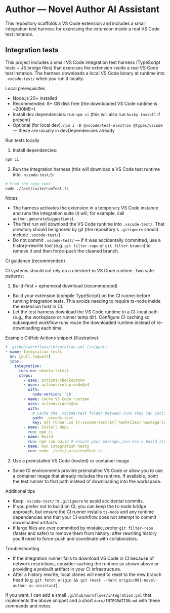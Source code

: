# Author — Novel Author AI Assistant

This repository scaffolds a VS Code extension and includes a small integration test harness for exercising the extension inside a real VS Code test instance.

## Integration tests

This project includes a small VS Code integration test harness (TypeScript tests + JS bridge files) that exercises the extension inside a real VS Code test instance. The harness downloads a local VS Code binary at runtime into `.vscode-test/` when you run it locally.

Local prerequisites

- Node.js 20+ installed
- Recommended: 8+ GB disk free (the downloaded VS Code runtime is ~200MB+)
- Install dev dependencies: run `npm ci` (this will also run `husky install` if present)
- Optional (for local dev): `npm i -D @vscode/test-electron @types/vscode` — these are usually in devDependencies already

Run tests locally

1. Install dependencies:

```bash
npm ci
```

2. Run the integration harness (this will download a VS Code test runtime into `.vscode-test/`):

```bash
# From the repo root
node ./test/suite/runTest.ts
```

Notes

- The harness activates the extension in a temporary VS Code instance and runs the integration suite (it will, for example, call `author.generateSuggestions`).
- The first run will download the VS Code runtime into `.vscode-test/`. That directory should be ignored by git (the repository's `.gitignore` should include `.vscode-test/`).
- Do not commit `.vscode-test/` — if it was accidentally committed, use a history-rewrite tool (e.g. `git filter-repo` or `git filter-branch`) to remove it and then force-push the cleaned branch.

CI guidance (recommended)

CI systems should not rely on a checked-in VS Code runtime. Two safe patterns:

1. Build-first + ephemeral download (recommended)

- Build your extension (compile TypeScript) on the CI runner before running integration tests. This avoids needing to require ts-node inside the extension host in CI.
- Let the test harness download the VS Code runtime to a CI-local path (e.g., the workspace or runner temp dir). Configure CI caching so subsequent workflow runs reuse the downloaded runtime instead of re-downloading each time.

Example GitHub Actions snippet (illustrative):

```yaml
# .github/workflows/integration.yml (snippet)
- name: Integration tests
  on: [pull_request]
  jobs:
    integration:
      runs-on: ubuntu-latest
      steps:
        - uses: actions/checkout@v4
        - uses: actions/setup-node@v4
          with:
            node-version: '20'
        - name: Cache VS Code runtime
          uses: actions/cache@v4
          with:
            # Cache the .vscode-test folder between runs (key can include runner OS and hash)
            path: .vscode-test
            key: ${{ runner.os }}-vscode-test-${{ hashFiles('package-lock.json') }}
        - name: Install deps
          run: npm ci
        - name: Build
          run: npm run build # ensure your package.json has a build step that compiles TS
        - name: Run integration tests
          run: node ./test/suite/runTest.ts
```

2. Use a preinstalled VS Code (hosted) or container image

- Some CI environments provide preinstalled VS Code or allow you to use a container image that already includes the runtime. If available, point the test runner to that path instead of downloading into the workspace.

Additional tips

- Keep `.vscode-test/` in `.gitignore` to avoid accidental commits.
- If you prefer not to build on CI, you can keep the ts-node bridge approach, but ensure the CI runner installs `ts-node` and any runtime dependencies and that your CI workflow does not attempt to commit downloaded artifacts.
- If large files are ever committed by mistake, prefer `git filter-repo` (faster and safer) to remove them from history; after rewriting history you'll need to force-push and coordinate with collaborators.

Troubleshooting

- If the integration runner fails to download VS Code in CI because of network restrictions, consider caching the runtime as shown above or providing a prebuilt artifact in your CI infrastructure.
- After a history rewrite, local clones will need to reset to the new branch head (e.g. `git fetch origin && git reset --hard origin/001-novel-author-ai-assistant`).

If you want, I can add a small `.github/workflows/integration.yml` that implements the above snippet and a short `docs/INTEGRATION.md` with these commands and notes.
